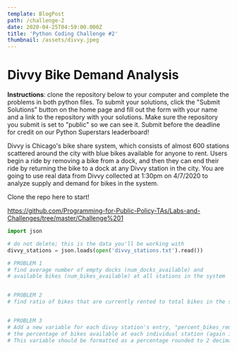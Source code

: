 ```yaml
---
template: BlogPost
path: /challenge-2
date: 2020-04-25T04:59:00.000Z
title: 'Python Coding Challenge #2'
thumbnail: /assets/divvy.jpeg
---
```

# Divvy Bike Demand Analysis

**Instructions**: clone the repository below to your computer and complete the problems in both python files. To submit your solutions, click the "Submit Solutions" button on the home page and fill out the form with your name and a link to the repository with your solutions. Make sure the repository you submit is set to "public" so we can see it. Submit before the deadline for credit on our Python Superstars leaderboard! 

Divvy is Chicago's bike share system, which consists of almost 600 stations scattered around the city with blue bikes available for anyone to rent. Users begin a ride by removing a bike from a dock, and then they can end their ride by returning the bike to a dock at any Divvy station in the city. You are going to use real data from Divvy collected at 1:30pm on 4/7/2020 to analyze supply and demand for bikes in the system.

Clone the repo here to start! <!--StartFragment-->

<https://github.com/Programming-for-Public-Policy-TAs/Labs-and-Challenges/tree/master/Challenge%201>

<!--EndFragment-->

```python
import json

# do not delete; this is the data you'll be working with
divvy_stations = json.loads(open('divvy_stations.txt').read())

# PROBLEM 1
# find average number of empty docks (num_docks_available) and 
# available bikes (num_bikes_available) at all stations in the system


# PROBLEM 2
# find ratio of bikes that are currently rented to total bikes in the system (ignore ebikes)


# PROBLEM 3 
# Add a new variable for each divvy station's entry, "percent_bikes_remaining", that shows 
# the percentage of bikes available at each individual station (again ignore ebikes). 
# This variable should be formatted as a percentage rounded to 2 decimal places, e.g. 66.67%
```
